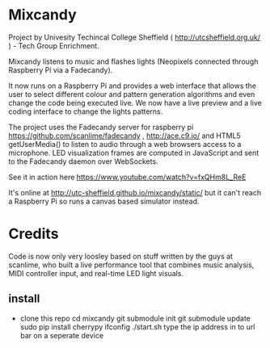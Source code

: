 Mixcandy
========

Project by Univesity Techincal College Sheffield ( http://utcsheffield.org.uk/ )  - Tech Group Enrichment.

Mixcandy listens to music and flashes lights (Neopixels connected through Raspberry Pi via a Fadecandy). 

It now runs on a Raspberry Pi and provides a web interface that allows the user to select different colour and pattern generation algorithms and even change the code being executed live. We now have a live preview and a live coding interface to change the lights patterns. 

The project uses the Fadecandy server for raspberry pi https://github.com/scanlime/fadecandy , http://ace.c9.io/ and HTML5 getUserMedia() to listen to audio through a web browsers access to a microphone. LED visualization frames are computed in JavaScript and sent to the Fadecandy daemon over WebSockets. 

See it in action here https://www.youtube.com/watch?v=fxQHm8L_ReE

It's online at http://utc-sheffield.github.io/mixcandy/static/ but it can't reach a Raspberry Pi so runs a canvas based simulator instead. 

Credits
=======

Code is now only very loosley based on stuff written by the guys at scanlime, who built a live performance tool that combines music analysis, MIDI controller input, and real-time LED light visuals.


## install

* clone this repo
cd mixcandy
git submodule init
git submodule update
sudo pip install cherrypy
ifconfig
./start.sh
type the ip address in to url bar on a seperate device

